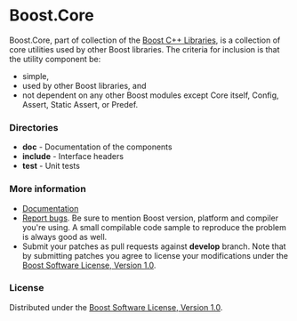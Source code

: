 Boost.Core
==========

Boost.Core, part of collection of the [Boost C++ Libraries](http://github.com/boostorg), is a collection of core utilities used by other Boost libraries.
The criteria for inclusion is that the utility component be:

* simple,
* used by other Boost libraries, and
* not dependent on any other Boost modules except Core itself, Config, Assert, Static Assert, or Predef.

### Directories

* **doc** - Documentation of the components
* **include** - Interface headers
* **test** - Unit tests

### More information

* [Documentation](http://boost.org/libs/core)
* [Report bugs](https://svn.boost.org/trac/boost/newticket?component=core;version=Boost%20Release%20Branch). Be sure to mention Boost version, platform and compiler you're using. A small compilable code sample to reproduce the problem is always good as well.
* Submit your patches as pull requests against **develop** branch. Note that by submitting patches you agree to license your modifications under the [Boost Software License, Version 1.0](http://www.boost.org/LICENSE_1_0.txt).

### License

Distributed under the [Boost Software License, Version 1.0](http://boost.org/LICENSE_1_0.txt).
